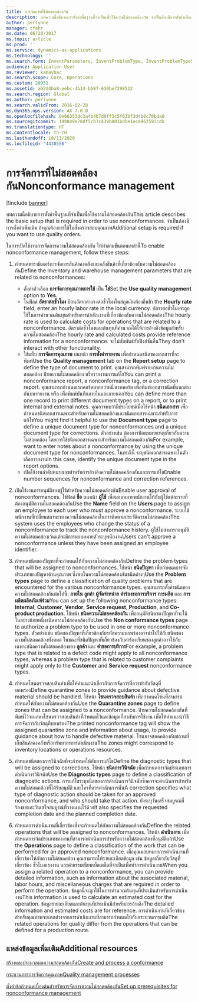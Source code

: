 ```yaml
---
title: การจัดการที่ไม่สอดคล้องกัน
description: บทความนี้อธิบายการตั้งค่าพื้นฐานที่จำเป็นเพื่อใช้ความไม่สอดคล้องกัน จำเป็นต้องมีการตั้งค่าเพิ่มเติม ถ้าคุณต้องการใช้ใบสั่งตรวจสอบคุณภาพ
author: perlynne
manager: tfehr
ms.date: 06/20/2017
ms.topic: article
ms.prod: ''
ms.service: dynamics-ax-applications
ms.technology: ''
ms.search.form: InventParameters, InventProblemType, InventProblemTypeSetup, InventQuarantineZone, InventTestDiagnosticType, InventTestReportSetup, SysUserManagement, InventTestRelatedOperations
audience: Application User
ms.reviewer: kamaybac
ms.search.scope: Core, Operations
ms.custom: 28951
ms.assetid: a62d4ba8-eebc-4b14-b587-630be7298522
ms.search.region: Global
ms.author: perlynne
ms.search.validFrom: 2016-02-28
ms.dyn365.ops.version: AX 7.0.0
ms.openlocfilehash: 0e66353dc3a4b4b7d9ff3c5f63bf3d4b0c70bda0
ms.sourcegitcommit: 199848e78df5cb7c439b001bdbe1ece963593cdb
ms.translationtype: HT
ms.contentlocale: th-TH
ms.lasthandoff: 10/13/2020
ms.locfileid: "4438556"
---
```

# <a name="nonconformance-management"></a><span data-ttu-id="a4fcd-104">การจัดการที่ไม่สอดคล้องกัน</span><span class="sxs-lookup"><span data-stu-id="a4fcd-104">Nonconformance management</span></span>

[!include [banner](../includes/banner.md)]

<span data-ttu-id="a4fcd-105">บทความนี้อธิบายการตั้งค่าพื้นฐานที่จำเป็นเพื่อใช้ความไม่สอดคล้องกัน</span><span class="sxs-lookup"><span data-stu-id="a4fcd-105">This article describes the basic setup that is required in order to use nonconformances.</span></span> <span data-ttu-id="a4fcd-106">จำเป็นต้องมีการตั้งค่าเพิ่มเติม ถ้าคุณต้องการใช้ใบสั่งตรวจสอบคุณภาพ</span><span class="sxs-lookup"><span data-stu-id="a4fcd-106">Additional setup is required if you want to use quality orders.</span></span>

<span data-ttu-id="a4fcd-107">ในการเปิดใช้งานการจัดการความไม่สอดคล้องกัน ให้ทำตามขั้นตอนเหล่านี้</span><span class="sxs-lookup"><span data-stu-id="a4fcd-107">To enable nonconformance management, follow these steps:</span></span>

1.  <span data-ttu-id="a4fcd-108">กำหนดพารามิเตอร์การจัดการสินค้าคงคลังและคลังสินค้าที่เกี่ยวข้องกับความไม่สอดคล้องกัน</span><span class="sxs-lookup"><span data-stu-id="a4fcd-108">Define the Inventory and warehouse management parameters that are related to nonconformances:</span></span>
    -   <span data-ttu-id="a4fcd-109">ตั้งค่าตัวเลือก **การจัดการคุณภาพการใช้** เป็น **ใช่**</span><span class="sxs-lookup"><span data-stu-id="a4fcd-109">Set the **Use quality management** option to **Yes**.</span></span>
    -   <span data-ttu-id="a4fcd-110">ในฟิลด์ **อัตราต่อชั่วโมง** ป้อนอัตราค่าแรงต่อชั่วโมงในสกุลเงินท้องถิ่น</span><span class="sxs-lookup"><span data-stu-id="a4fcd-110">In the **Hourly rate** field, enter an hourly labor rate in the local currency.</span></span> <span data-ttu-id="a4fcd-111">อัตราต่อชั่วโมงจะถูกใช้ในการคำนวณต้นทุนสำหรับการดำเนินงานที่เกี่ยวข้องกับความไม่สอดคล้อง</span><span class="sxs-lookup"><span data-stu-id="a4fcd-111">The hourly rate is used to calculate costs for operations that are related to a nonconformance.</span></span> <span data-ttu-id="a4fcd-112">อัตราต่อชั่วโมงและต้นทุนที่คำนวณได้ให้การอ้างอิงข้อมูลสำหรับความไม่สอดคล้อง</span><span class="sxs-lookup"><span data-stu-id="a4fcd-112">The hourly rate and calculated costs provide reference information for a nonconformance.</span></span> <span data-ttu-id="a4fcd-113">จะไม่สัมพันธ์กับฟังก์ชันอื่น</span><span class="sxs-lookup"><span data-stu-id="a4fcd-113">They don't interact with other functionality.</span></span>
    -   <span data-ttu-id="a4fcd-114">ใช้แท็บ **การจัดการคุณภาพ** บนหน้า **การตั้งค่ารายงาน** เพื่อกำหนดชนิดของเอกสารที่จะพิมพ์</span><span class="sxs-lookup"><span data-stu-id="a4fcd-114">Use the **Quality management** tab on the **Report setup** page to define the type of document to print.</span></span> <span data-ttu-id="a4fcd-115">คุณสามารถพิมพ์รายงานความไม่สอดคล้อง ป้ายความไม่สอดคล้อง หรือรายงานการแก้ไข</span><span class="sxs-lookup"><span data-stu-id="a4fcd-115">You can print a nonconformance report, a nonconformance tag, or a correction report.</span></span> <span data-ttu-id="a4fcd-116">คุณสามารถกำหนดเรกคอร์ดมากกว่าหนึ่งเรกคอร์ด เพื่อพิมพ์เอกสารชนิดที่แตกต่างกันบนรายงาน หรือ เพื่อพิมพ์บันทึกภายในและภายนอก</span><span class="sxs-lookup"><span data-stu-id="a4fcd-116">You can define more than one record to print different document types on a report, or to print internal and external notes.</span></span> <span data-ttu-id="a4fcd-117">คุณอาจพบว่ามีประโยชน์เมื่อใช้หน้า **ชนิดเอกสาร** เพื่อกำหนดชนิดเอกสารเฉพาะสำหรับความไม่สอดคล้องและชนิดเอกสารเฉพาะสำหรับการแก้ไข</span><span class="sxs-lookup"><span data-stu-id="a4fcd-117">You might find it helpful to use the **Document type** page to define a unique document type for nonconformances and a unique document type for corrections.</span></span> <span data-ttu-id="a4fcd-118">ตัวอย่างเช่น ต้องการป้อนหมายเหตุเกี่ยวกับความไม่สอดคล้อง โดยการใช้ชนิดเอกสารเฉพาะสำหรับความไม่สอดคล้องกัน</span><span class="sxs-lookup"><span data-stu-id="a4fcd-118">For example, want to enter notes about a nonconformance by using the unique document type for nonconformances.</span></span> <span data-ttu-id="a4fcd-119">ในกรณีนี้ ระบุชนิดเอกสารเฉพาะในตัวเลือกรายงาน</span><span class="sxs-lookup"><span data-stu-id="a4fcd-119">In this case, identify the unique document type in the report options.</span></span>
    -   <span data-ttu-id="a4fcd-120">เปิดใช้งานลำดับหมายเลขสำหรับการอ้างอิงความไม่สอดคล้องกันและการแก้ไข</span><span class="sxs-lookup"><span data-stu-id="a4fcd-120">Enable number sequences for nonconformance and correction references.</span></span>

2.  <span data-ttu-id="a4fcd-121">เปิดใช้งานการอนุมัติของผู้ใช้สำหรับความไม่สอดคล้องกัน</span><span class="sxs-lookup"><span data-stu-id="a4fcd-121">Enable user approval of nonconformances.</span></span> <span data-ttu-id="a4fcd-122">ใช้ฟิลด์ **ชื่อ** บนหน้า **ผู้ใช้** เพื่อมอบหมายพนักงานให้กับผู้ใช้แต่ละรายที่ต้องอนุมัติความไม่สอดคล้องกัน</span><span class="sxs-lookup"><span data-stu-id="a4fcd-122">Use the **Name** field on the **Users** page to assign an employee to each user who must approve a nonconformance.</span></span> <span data-ttu-id="a4fcd-123">ระบบใช้พนักงานที่เปลี่ยนสถานะของความไม่สอดคล้องในการติดตามประวัติความไม่สอดคล้อง</span><span class="sxs-lookup"><span data-stu-id="a4fcd-123">The system uses the employees who change the status of a noncomformance to track the nonconformance history.</span></span> <span data-ttu-id="a4fcd-124">ผู้ใช้ไม่สามารถอนุมัติความไม่สอดคล้องเว้นแต่จะมีการมอบหมายตัวระบุพนักงาน</span><span class="sxs-lookup"><span data-stu-id="a4fcd-124">Users can't approve a nonconformance unless they have been assigned an employee identifier.</span></span>
3.  <span data-ttu-id="a4fcd-125">กำหนดชนิดของปัญหาที่จะกำหนดให้กับความไม่สอดคล้องกัน</span><span class="sxs-lookup"><span data-stu-id="a4fcd-125">Define the problem types that will be assigned to nonconformances.</span></span> <span data-ttu-id="a4fcd-126">ใช้หน้า **ชนิดปัญหา** เพื่อกำหนดการจัดประเภทของปัญหาด้านคุณภาพ ซึ่งพบในความไม่สอดคล้องกันชนิดต่างๆ</span><span class="sxs-lookup"><span data-stu-id="a4fcd-126">Use the **Problem types** page to define a classification of quality problems that are encountered for the various nonconformance types.</span></span> <span data-ttu-id="a4fcd-127">คุณสามารถตั้งค่าชนิดของความไม่สอดคล้องกันต่อไปนี้: **ภายใน** **ลูกค้า** **ผู้จัดจำหน่าย** **คำร้องขอการบริการ** **การผลิต** และ **การผลิตผลิตภัณฑ์ร่วม**</span><span class="sxs-lookup"><span data-stu-id="a4fcd-127">You can set up the following nonconformance types: **Internal**, **Customer**, **Vendor**, **Service request**, **Production**, and **Co-product production**.</span></span> <span data-ttu-id="a4fcd-128">ใช้หน้า **ชนิดความไม่สอดคล้องกัน** เพื่ออนุมัติชนิดของปัญหาที่จะใช้ในอย่างน้อยหนึ่งชนิดความไม่สอดคล้องกัน</span><span class="sxs-lookup"><span data-stu-id="a4fcd-128">Use the **Non conformance types** page to authorize a problem type to be used in one or more nonconformance types.</span></span> <span data-ttu-id="a4fcd-129">ตัวอย่างเช่น ชนิดของปัญหาที่เกี่ยวข้องกับรหัสความบกพร่องอาจนำไปใช้กับชนิดของความไม่สอดคล้องทั้งหมด ในขณะที่ชนิดปัญหาที่เกี่ยวข้องกับคำร้องเรียนของลูกค้าอาจใช้กับเฉพาะชนิดความไม่สอดคล้องของ **ลูกค้า** และ **คำขอการบริการ**</span><span class="sxs-lookup"><span data-stu-id="a4fcd-129">For example, a problem type that is related to a defect code might apply to all nonconformance types, whereas a problem type that is related to customer complaints might apply only to the **Customer** and **Service request** nonconformance types.</span></span>
4.  <span data-ttu-id="a4fcd-130">กำหนดโซนตรวจสอบสินค้าเพื่อให้คำแนะนำเกี่ยวกับการจัดการที่ควรทำกับวัสดุที่บกพร่อง</span><span class="sxs-lookup"><span data-stu-id="a4fcd-130">Define quarantine zones to provide guidance about defective material should be handled.</span></span> <span data-ttu-id="a4fcd-131">ใช้หน้า **โซนตรวจสอบสินค้า** เพื่อกำหนดโซนที่สามารถกำหนดให้กับความไม่สอดคล้องกัน</span><span class="sxs-lookup"><span data-stu-id="a4fcd-131">Use the **Quarantine zones** page to define zones that can be assigned to a nonconformance.</span></span> <span data-ttu-id="a4fcd-132">ป้ายความไม่สอดคล้องกันที่พิมพ์ไว้จะแสดงโซนตรวจสอบสินค้าที่กำหนดไว้และข้อมูลเกี่ยวกับการใช้งาน เพื่อให้คำแนะนำวิธีการจัดการกับวัสดุที่บกพร่อง</span><span class="sxs-lookup"><span data-stu-id="a4fcd-132">The printed nonconformance tag will show the assigned quarantine zone and information about usage, to provide guidance about how to handle defective material.</span></span> <span data-ttu-id="a4fcd-133">โซนอาจสอดคล้องกับสถานที่เก็บสินค้าคงคลังหรือทรัพยากรการดำเนินงาน</span><span class="sxs-lookup"><span data-stu-id="a4fcd-133">The zones might correspond to inventory locations or operations resources.</span></span>
5.  <span data-ttu-id="a4fcd-134">กำหนดชนิดของการวินิจฉัยที่จะกำหนดให้กับการแก้ไข</span><span class="sxs-lookup"><span data-stu-id="a4fcd-134">Define the diagnostic types that will be assigned to corrections.</span></span> <span data-ttu-id="a4fcd-135">ใช้หน้า **ชนิดการวินิจฉัย** เพื่อกำหนดการจัดประเภทการดำเนินการวินิจฉัย</span><span class="sxs-lookup"><span data-stu-id="a4fcd-135">Use the **Diagnostic types** page to define a classification of diagnostic actions.</span></span> <span data-ttu-id="a4fcd-136">การแก้ไขระบุชนิดของการดำเนินการวินิจฉัยซึ่งควรจะดำเนินการสำหรับความไม่สอดคล้องที่ได้รับอนุมัติ และใครที่ควรดำเนินการนั้น</span><span class="sxs-lookup"><span data-stu-id="a4fcd-136">A correction specifies what type of diagnostic action should be taken for an approved nonconformance, and who should take that action.</span></span> <span data-ttu-id="a4fcd-137">ยังระบุวันเสร็จสมบูรณ์ที่ร้องขอและวันเสร็จสมบูรณ์ที่วางแผนไว้ด้วย</span><span class="sxs-lookup"><span data-stu-id="a4fcd-137">It also specifies the requested completion date and the planned completion date.</span></span>
6.  <span data-ttu-id="a4fcd-138">กำหนดการดำเนินงานที่เกี่ยวข้องซึ่งจะกำหนดให้กับความไม่สอดคล้องกัน</span><span class="sxs-lookup"><span data-stu-id="a4fcd-138">Define the related operations that will be assigned to nonconformances.</span></span> <span data-ttu-id="a4fcd-139">ใช้หน้า **ดำเนินงาน** เพื่อกำหนดการจัดประเภทของงานที่สามารถดำเนินการสำหรับความไม่สอดคล้องที่อนุมัติแล้ว</span><span class="sxs-lookup"><span data-stu-id="a4fcd-139">Use the **Operations** page to define a classification of the work that can be performed for an approved nonconformance.</span></span> <span data-ttu-id="a4fcd-140">เมื่อคุณมอบหมายการดำเนินงานที่เกี่ยวข้องให้กับความไม่สอดคล้อง คุณสามารถให้รายละเอียดข้อมูล เช่น ข้อมูลเกี่ยวกับวัสดุที่เกี่ยวข้อง ชั่วโมงแรงงาน และค่าธรรมเนียมเบ็ดเตล็ดที่จำเป็นเพื่อทำการดำเนินงาน</span><span class="sxs-lookup"><span data-stu-id="a4fcd-140">When you assign a related operation to a nonconformance, you can provide detailed information, such as information about the associated material, labor hours, and miscellaneous charges that are required in order to perform the operation.</span></span> <span data-ttu-id="a4fcd-141">ข้อมูลนี้จะถูกใช้ในการคำนวณต้นทุนที่ประเมินสำหรับการดำเนินงาน</span><span class="sxs-lookup"><span data-stu-id="a4fcd-141">This information is used to calculate an estimated cost for the operation.</span></span> <span data-ttu-id="a4fcd-142">ข้อมูลรายละเอียดและต้นทุนที่ประเมินมีสำหรับการอ้างอิง</span><span class="sxs-lookup"><span data-stu-id="a4fcd-142">The detailed information and estimated costs are for reference.</span></span> <span data-ttu-id="a4fcd-143">การดำเนินงานที่เกี่ยวข้องสำหรับคุณภาพจะแตกต่างจากการดำเนินงานที่สามารถกำหนดให้กับกระบวนการผลิต</span><span class="sxs-lookup"><span data-stu-id="a4fcd-143">The related operations for quality differ from the operations that can be defined for a production route.</span></span>


<a name="additional-resources"></a><span data-ttu-id="a4fcd-144">แหล่งข้อมูลเพิ่มเติม</span><span class="sxs-lookup"><span data-stu-id="a4fcd-144">Additional resources</span></span>
--------

[<span data-ttu-id="a4fcd-145">สร้างและประมวลผลความสอดคล้องกัน</span><span class="sxs-lookup"><span data-stu-id="a4fcd-145">Create and process a conformance</span></span>](tasks/create-process-non-conformance.md)

[<span data-ttu-id="a4fcd-146">กระบวนการการจัดการคุณภาพ</span><span class="sxs-lookup"><span data-stu-id="a4fcd-146">Quality management processes</span></span>](quality-management-processes.md)

[<span data-ttu-id="a4fcd-147">ตั้งค่าข้อกำหนดเบื้องต้นสำหรับการจัดการความไม่สอดคล้องกัน</span><span class="sxs-lookup"><span data-stu-id="a4fcd-147">Set up prerequisites for nonconformance management</span></span>](tasks/set-up-prerequisites-nonconformance-management.md)
